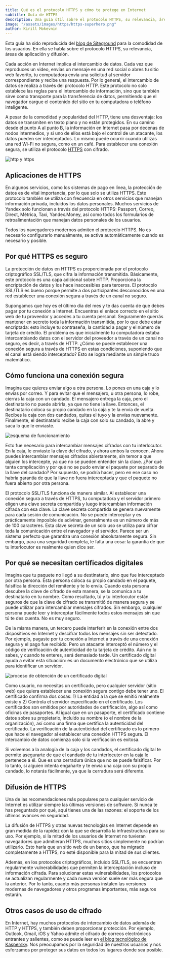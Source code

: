 ```yaml
---
title: Qué es el protocolo HTTPS y cómo te protege en Internet
subtitle: Guía de HTTPS
description: Una guía útil sobre el protocolo HTTPS, su relevancia, áreas de aplicación y difusión
image: "/assets/images/https/https-superhero.png"
author: Kirill Mokevnin
---
```


Esta guía ha sido reproducida del [blog de Siteground](https://es.siteground.com/blog/que-es-https-y-para-que-sirve-guia-completa/) para la comodidad de los usuarios. En ella se habla sobre el protocolo HTTPS, su relevancia, áreas de aplicación y difusión.

Cada acción en Internet implica el intercambio de datos. Cada vez que reproduces un video, envías un mensaje en una red social o abres tu sitio web favorito, tu computadora envía una solicitud al servidor correspondiente y recibe una respuesta. Por lo general, el intercambio de datos se realiza a través del protocolo HTTP. Este protocolo no solo establece las reglas para el intercambio de información, sino que también sirve como transporte para la transferencia de datos, permitiendo que el navegador cargue el contenido del sitio en tu computadora o teléfono inteligente.

<Banner name="course-http" />

A pesar de la comodidad y popularidad del HTTP, tiene una desventaja: los datos se transmiten en texto plano y no están protegidos. En su camino desde el punto A al punto B, la información en Internet pasa por decenas de nodos intermedios, y si uno de ellos está bajo el control de un atacante, los datos pueden ser interceptados. Lo mismo puede ocurrir cuando utilizas una red Wi-Fi no segura, como en un café. Para establecer una conexión segura, se utiliza el protocolo [HTTPS](https://es.wikipedia.org/wiki/HTTPS) con cifrado.

![http y https](/assets/images/https/1.png)

## Aplicaciones de HTTPS
En algunos servicios, como los sistemas de pago en línea, la protección de datos es de vital importancia, por lo que solo se utiliza HTTPS. Este protocolo también se utiliza con frecuencia en otros servicios que manejan información privada, incluidos los datos personales. Muchos servicios de Yandex solo funcionan a través del protocolo HTTPS: Passport, Correo, Direct, Métrica, Taxi, Yandex.Money, así como todos los formularios de retroalimentación que manejan datos personales de los usuarios.

Todos los navegadores modernos admiten el protocolo HTTPS. No es necesario configurarlo manualmente, se activa automáticamente cuando es necesario y posible.

## Por qué HTTPS es seguro
La protección de datos en HTTPS es proporcionada por el protocolo criptográfico SSL/TLS, que cifra la información transmitida. Básicamente, este protocolo es una capa adicional sobre HTTP. Proporciona la encriptación de datos y los hace inaccesibles para terceros. El protocolo SSL/TLS es bueno porque permite a dos participantes desconocidos en una red establecer una conexión segura a través de un canal no seguro.

Supongamos que hoy es el último día del mes y te das cuenta de que debes pagar por tu conexión a Internet. Encuentras el enlace correcto en el sitio web de tu proveedor y accedes a tu cuenta personal. Seguramente querrás mantener en secreto toda la información transmitida, por lo que debe estar encriptada: esto incluye tu contraseña, la cantidad a pagar y el número de tarjeta de crédito. El problema es que inicialmente tu computadora estaba intercambiando datos con el servidor del proveedor a través de un canal no seguro, es decir, a través de HTTP. ¿Cómo se puede establecer una conexión segura a través de HTTPS en estas condiciones, suponiendo que el canal está siendo interceptado? Esto se logra mediante un simple truco matemático.

## Cómo funciona una conexión segura
Imagina que quieres enviar algo a otra persona. Lo pones en una caja y lo envías por correo. Y para evitar que el mensajero, u otra persona, lo robe, cierras la caja con un candado. El mensajero entrega la caja, pero el destinatario no puede abrirla, ya que no tiene la llave. Entonces, el destinatario coloca su propio candado en la caja y te la envía de vuelta. Recibes la caja con dos candados, quitas el tuyo y la envías nuevamente. Finalmente, el destinatario recibe la caja con solo su candado, la abre y saca lo que le enviaste.

![esquema de funcionamiento](/assets/images/https/2.png)

Esto fue necesario para intercambiar mensajes cifrados con tu interlocutor. En la caja, le enviaste la clave del cifrado, y ahora ambos la conocen. Ahora puedes intercambiar mensajes cifrados abiertamente, sin temor a que alguien los intercepte, ya que no se pueden entender sin la clave. ¿Por qué tanta complicación y por qué no se pudo enviar el paquete por separado de la llave del candado? Por supuesto, se podría hacer, pero en ese caso no habría garantía de que la llave no fuera interceptada y que el paquete no fuera abierto por otra persona.

El protocolo SSL/TLS funciona de manera similar. Al establecer una conexión segura a través de HTTPS, tu computadora y el servidor primero eligen una clave secreta compartida y luego intercambian información cifrada con esa clave. La clave secreta compartida se genera nuevamente para cada sesión de comunicación. No se puede interceptar y es prácticamente imposible de adivinar, generalmente es un número de más de 100 caracteres. Esta clave secreta de un solo uso se utiliza para cifrar toda la comunicación entre el navegador y el servidor. Parece ser un sistema perfecto que garantiza una conexión absolutamente segura. Sin embargo, para una seguridad completa, le falta una cosa: la garantía de que tu interlocutor es realmente quien dice ser.

## Por qué se necesitan certificados digitales
Imagina que tu paquete no llegó a su destinatario, sino que fue interceptado por otra persona. Esta persona coloca su propio candado en el paquete, falsifica la dirección del remitente y te lo envía. Cuando esta persona descubre la clave de cifrado de esta manera, se la comunica a tu destinatario en tu nombre. Como resultado, tú y tu interlocutor están seguros de que la clave de cifrado se transmitió de manera segura y se puede utilizar para intercambiar mensajes cifrados. Sin embargo, cualquier persona puede leer y interceptar fácilmente todos estos mensajes sin que tú te des cuenta. No es muy seguro.

De la misma manera, un tercero puede interferir en la conexión entre dos dispositivos en Internet y descifrar todos los mensajes sin ser detectado. Por ejemplo, pagaste por tu conexión a Internet a través de una conexión segura y el pago fue recibido. Pero un atacante interceptó el número y el código de verificación de autenticidad de tu tarjeta de crédito. Aún no lo sabes, y cuando te enteres, será demasiado tarde. Un certificado digital ayuda a evitar esta situación: es un documento electrónico que se utiliza para identificar un servidor.

![proceso de obtención de un certificado digital](/assets/images/https/3.png)

Como usuario, no necesitas un certificado, pero cualquier servidor (sitio web) que quiera establecer una conexión segura contigo debe tener uno. El certificado confirma dos cosas: 1) La entidad a la que se emitió realmente existe y 2) Controla el servidor especificado en el certificado. Los certificados son emitidos por autoridades de certificación, algo así como oficinas de pasaportes. Al igual que en un pasaporte, el certificado contiene datos sobre su propietario, incluido su nombre (o el nombre de la organización), así como una firma que certifica la autenticidad del certificado. La verificación de la autenticidad del certificado es lo primero que hace el navegador al establecer una conexión HTTPS segura. El intercambio de datos comienza solo si la verificación es exitosa.

Si volvemos a la analogía de la caja y los candados, el certificado digital te permite asegurarte de que el candado de tu interlocutor en la caja le pertenece a él. Que es una cerradura única que no se puede falsificar. Por lo tanto, si alguien intenta engañarte y te envía una caja con su propio candado, lo notarás fácilmente, ya que la cerradura será diferente.

## Difusión de HTTPS
Una de las recomendaciones más populares para cualquier servicio de Internet es utilizar siempre las últimas versiones de software. Si nunca te has preguntado por qué, aquí tienes una de las razones: el soporte de los últimos avances en seguridad.

La difusión de HTTPS y otras nuevas tecnologías en Internet depende en gran medida de la rapidez con la que se desarrolla la infraestructura para su uso. Por ejemplo, si la mitad de los usuarios de Internet no tuvieran navegadores que admitieran HTTPS, muchos sitios simplemente no podrían utilizarlo. Esto haría que un sitio web de un banco, que ha migrado completamente a HTTPS, no esté disponible para la mitad de sus clientes.

Además, en los protocolos criptográficos, incluido SSL/TLS, se encuentran regularmente vulnerabilidades que permiten la interceptación incluso de información cifrada. Para solucionar estas vulnerabilidades, los protocolos se actualizan regularmente y cada nueva versión suele ser más segura que la anterior. Por lo tanto, cuanto más personas instalen las versiones modernas de navegadores y otros programas importantes, más seguros estarán.

## Otros casos de uso de cifrado
En Internet, hay muchos protocolos de intercambio de datos además de HTTP y HTTPS, y también deben proporcionar protección. Por ejemplo, Outlook, Gmail, iOS y Yahoo admite el cifrado de correos electrónicos entrantes y salientes, como se puede leer en [el blog tecnológico de Kaspersky](https://latam.kaspersky.com/resource-center/preemptive-safety/how-to-encrypt-email). Nos preocupamos por la seguridad de nuestros usuarios y nos esforzamos por proteger sus datos en todos los lugares donde sea posible.
